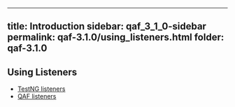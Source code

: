 
---
title: Introduction
sidebar: qaf_3_1_0-sidebar
permalink: qaf-3.1.0/using_listeners.html
folder: qaf-3.1.0
---

## Using Listeners

* [TestNG listeners](https://confluence.infostretch.com/display/QAF217/TestNG+listeners)
* [QAF listeners](https://confluence.infostretch.com/display/QAF217/QAF+listeners)
